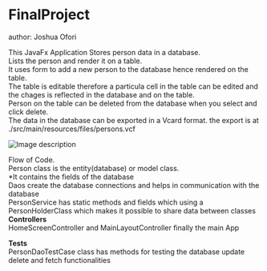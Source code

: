 # FinalProject
author: Joshua Ofori

This JavaFx Application Stores person data in a database.<br/>
Lists the person and render it on a table.<br/>
It uses form to add a new person to the database hence rendered
on the table.<br/>
The table is editable therefore a particula cell in the table can be edited and the 
chages is reflected in the database and on the table.<br/>
Person on the table can be deleted from the database when you select and click delete.<br/>
The data in the database can be exported in a Vcard format.
the export is at ./src/main/resources/files/persons.vcf<br/>

![Image description](https://github.com/Joshuaofori/FinalProject/tree/master/src/main/resources/files/app.png)

Flow of Code.<br/>
Person class is the entity(database) or model class.<br/>
    *It contains the fields of the database<br/>
Daos create the database connections and helps in communication with the database<br/>
PersonService has static methods and fields which using a PersonHolderClass which makes it possible
to share data between classes     
<b>Controllers</b><br/>
HomeScreenController and MainLayoutController
finally the main App<br/>

<b>Tests</b><br/>
PersonDaoTestCase class has methods for testing the database update
delete and fetch functionalities

    